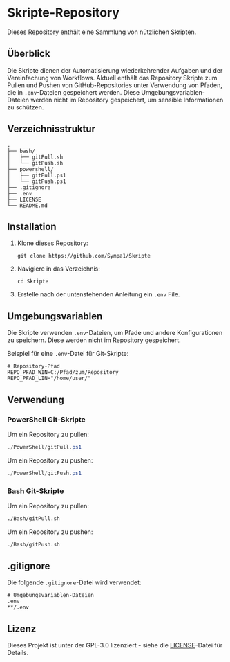 # Skripte-Repository

Dieses Repository enthält eine Sammlung von nützlichen Skripten.

## Überblick

Die Skripte dienen der Automatisierung wiederkehrender Aufgaben und der Vereinfachung von Workflows. Aktuell enthält das Repository Skripte zum Pullen und Pushen von GitHub-Repositories unter Verwendung von Pfaden, die in `.env`-Dateien gespeichert werden. Diese Umgebungsvariablen-Dateien werden nicht im Repository gespeichert, um sensible Informationen zu schützen.

## Verzeichnisstruktur

```
.
├── bash/
│   ├── gitPull.sh
│   └── gitPush.sh
├── powershell/
│   ├── gitPull.ps1
│   └── gitPush.ps1
├── .gitignore
├── .env
├── LICENSE
└── README.md
```

## Installation

1. Klone dieses Repository:
   ```
   git clone https://github.com/Sympa1/Skripte
   ```

2. Navigiere in das Verzeichnis:
   ```
   cd Skripte
   ```

3. Erstelle nach der untenstehenden Anleitung ein `.env` File.

## Umgebungsvariablen

Die Skripte verwenden `.env`-Dateien, um Pfade und andere Konfigurationen zu speichern. Diese werden nicht im Repository gespeichert.

Beispiel für eine `.env`-Datei für Git-Skripte:
```
# Repository-Pfad
REPO_PFAD_WIN=C:/Pfad/zum/Repository
REPO_PFAD_LIN="/home/user/"
```

## Verwendung

### PowerShell Git-Skripte

Um ein Repository zu pullen:
```powershell
./PowerShell/gitPull.ps1
```

Um ein Repository zu pushen:
```powershell
./PowerShell/gitPush.ps1
```

### Bash Git-Skripte

Um ein Repository zu pullen:
```bash
./Bash/gitPull.sh
```

Um ein Repository zu pushen:
```bash
./Bash/gitPush.sh
```
## .gitignore

Die folgende `.gitignore`-Datei wird verwendet:

```
# Umgebungsvariablen-Dateien
.env
**/.env
```

## Lizenz

Dieses Projekt ist unter der GPL-3.0 lizenziert - siehe die [LICENSE](LICENSE)-Datei für Details.